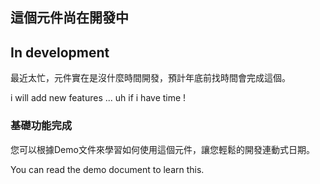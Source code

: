 <h2>這個元件尚在開發中</h2>
<h2>In development</h2>
<p>最近太忙，元件實在是沒什麼時間開發，預計年底前找時間會完成這個。</p>
<p>i will add new features ... uh if i have time !</p>

<h3>基礎功能完成</h3>
<p>您可以根據Demo文件來學習如何使用這個元件，讓您輕鬆的開發連動式日期。</p>
<p>You can read the demo document to learn this.</p>

